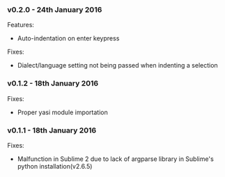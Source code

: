 ### v0.2.0 - 24th January 2016

Features:
  - Auto-indentation on enter keypress

Fixes:
  - Dialect/language setting not being passed when indenting a selection

### v0.1.2 - 18th January 2016

Fixes:
  - Proper yasi module importation

### v0.1.1 - 18th January 2016

Fixes:

  - Malfunction in Sublime 2 due to lack of argparse library in Sublime's python
    installation(v2.6.5)
